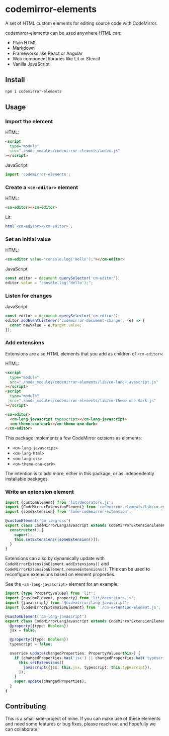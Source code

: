 # codemirror-elements

A set of HTML custom elements for editing source code with CodeMirror.

codemirror-elements can be used anywhere HTML can:

- Plain HTML
- Markdown
- Frameworks like React or Angular
- Web component libraries like Lit or Stencil
- Vanilla JavaScript

## Install

```bash
npm i codemirror-elements
```

## Usage

### Import the element

HTML:

```html
<script
  type="module"
  src="./node_modules/codemirror-elements/index.js"
></script>
```

JavaScript:

```js
import 'codemirror-elements';
```

### Create a `<cm-editor>` element

HTML:

```html
<cm-editor></cm-editor>
```

Lit:

```js
html`<cm-editor></cm-editor>`;
```

### Set an initial value

HTML:

```html
<cm-editor value="console.log('Hello');"></cm-editor>
```

JavaScript:

```js
const editor = document.querySelector('cm-editor');
editor.value = "console.log('Hello');";
```

### Listen for changes

JavaScript:

```js
const editor = document.querySelector('cm-editor');
editor.addEventListener('codemirror-document-change', (e) => {
  const newValue = e.target.value;
});
```

### Add extensions

Extensions are also HTML elements that you add as children of `<cm-editor>`:

HTML:

```html
<script
  type="module"
  src="./node_modules/codemirror-elements/lib/cm-lang-javascript.js"
></script>
<script
  type="module"
  src="./node_modules/codemirror-elements/lib/cm-theme-one-dark.js"
></script>

<cm-editor>
  <cm-lang-javascript typescript></cm-lang-javascript>
  <cm-theme-one-dark></cm-theme-one-dark>
</cm-editor>
```

This package implements a few CodeMirror extsions as elements:

- `<cm-lang-javascript>`
- `<cm-lang-html>`
- `<cm-lang-css>`
- `<cm-theme-one-dark>`

The intention is to add more, either in this package, or as independently installable packages.

### Write an extension element

```ts
import {customElement} from 'lit/decorators.js';
import {CodeMirrorExtensionElement} from 'codemirror-elements/lib/cm-extention-element.js';
import {someExtension} from 'some-codemirror-extension';

@customElement('cm-lang-css')
export class CodeMirrorLangJavascript extends CodeMirrorExtensionElement {
  constructor() {
    super();
    this.setExtensions([someExtension()]);
  }
}
```

Extensions can also by dynamically update with `CodeMirrorExtensionElement.addExtensions()` and `CodeMirrorExtensionElement.removeExtensions()`. This can be used to reconfigure extensions based on element properties.

See the `<cm-lang-javascript>` element for an example:

```ts
import {type PropertyValues} from 'lit';
import {customElement, property} from 'lit/decorators.js';
import {javascript} from '@codemirror/lang-javascript';
import {CodeMirrorExtensionElement} from './cm-extention-element.js';

@customElement('cm-lang-javascript')
export class CodeMirrorLangJavascript extends CodeMirrorExtensionElement {
  @property({type: Boolean})
  jsx = false;

  @property({type: Boolean})
  typescript = false;

  override update(changedProperties: PropertyValues<this>) {
    if (changedProperties.has('jsx') || changedProperties.has('typescript')) {
      this.setExtensions([
        javascript({jsx: this.jsx, typescript: this.typescript}),
      ]);
    }
    super.update(changedProperties);
  }
}
```

## Contributing

This is a small side-project of mine. If you can make use of these elements and need some features or bug fixes, please reach out and hopefully we can collaborate!
